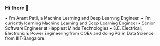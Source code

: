### Hi there 👋

•	I'm Anant Patil, a Machine Learning and Deep Learning Engineer.
• I’m currently learning Machine Learning and Deep Learning Engineer
•	Senior Software Engineer at Happiest Minds Technologies
•	B.E. Electrical, Electronic & Power Engineering from COEA and doing PG in Data Science from IIIT-Bangalore.
